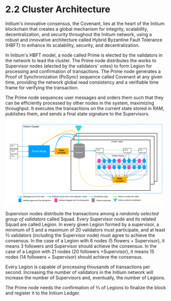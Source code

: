 # 2.2 Cluster Architecture

Initium's innovative consensus, the Covenant, lies at the heart of the Initium blockchain that creates a global mechanism for integrity, scalability, decentralization, and security throughout the Initium network, using a robust and innovative architecture called Hybrid Byzantine Fault Tolerance (HBFT) to enhance its scalability, security, and decentralization.&#x20;

In Initium's HBFT model, a node called Prime is elected by the validators in the network to lead the cluster. The Prime node distributes the works to Supervisor nodes (elected by the validators' votes) to form Legion for processing and confirmation of transactions. The Prime node generates a Proof of Synchronization (PoSync) sequence called Covenant at any given time, providing the network global read consistency and a verifiable time frame for verifying the transaction.

The Prime node sequences user messages and orders them such that they can be efficiently processed by other nodes in the system, maximizing throughput. It executes the transactions on the current state stored in RAM, publishes them, and sends a final state signature to the Supervisors.

![Fig. 5. Initium Cluster. ](../.gitbook/assets/cluster.png)

Supervisor nodes distribute the transactions among a _randomly selected group of validators_ called Squad. Every Supervisor node and its related Squad are called Legion. In every given Legion formed by a supervisor, a minimum of 5 and a maximum of 20 validators must participate, and at least ⅔ validators (including the Supervisor node) must agree to achieve the consensus. In the case of a Legion with 6 nodes (5 flowers + Supervisor), it means 3 followers and Supervisor should achieve the consensus. In the case of a Legion with 21 nodes (20 followers +Supervisor), it means 15 nodes (14 followers + Supervisor) should achieve the consensus.&#x20;

Every Legion is capable of processing thousands of transactions per second. Increasing the number of validators in the Initium network will increase the number of Supervisors and, eventually, the number of Legions.

The Prime node needs the confirmation of ⅔ of Legions to finalize the block and register it to the Initium Ledger.
